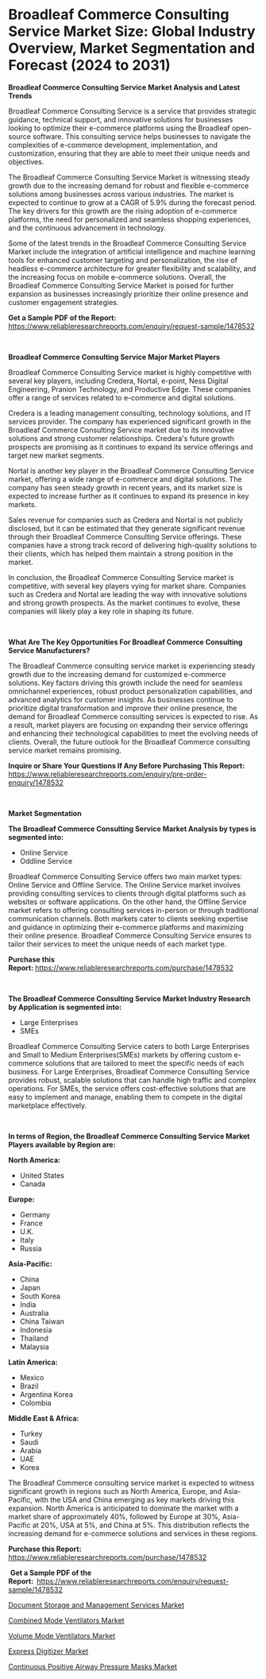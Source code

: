 <p><h1>Broadleaf Commerce Consulting Service Market Size: Global Industry Overview, Market Segmentation and Forecast (2024 to 2031)</h1></p><p><strong>Broadleaf Commerce Consulting Service Market Analysis and Latest Trends</strong></p>
<p><p>Broadleaf Commerce Consulting Service is a service that provides strategic guidance, technical support, and innovative solutions for businesses looking to optimize their e-commerce platforms using the Broadleaf open-source software. This consulting service helps businesses to navigate the complexities of e-commerce development, implementation, and customization, ensuring that they are able to meet their unique needs and objectives.</p><p>The Broadleaf Commerce Consulting Service Market is witnessing steady growth due to the increasing demand for robust and flexible e-commerce solutions among businesses across various industries. The market is expected to continue to grow at a CAGR of 5.9% during the forecast period. The key drivers for this growth are the rising adoption of e-commerce platforms, the need for personalized and seamless shopping experiences, and the continuous advancement in technology.</p><p>Some of the latest trends in the Broadleaf Commerce Consulting Service Market include the integration of artificial intelligence and machine learning tools for enhanced customer targeting and personalization, the rise of headless e-commerce architecture for greater flexibility and scalability, and the increasing focus on mobile e-commerce solutions. Overall, the Broadleaf Commerce Consulting Service Market is poised for further expansion as businesses increasingly prioritize their online presence and customer engagement strategies.</p></p>
<p><strong>Get a Sample PDF of the Report:&nbsp;</strong> <a href="https://www.reliableresearchreports.com/enquiry/request-sample/1478532">https://www.reliableresearchreports.com/enquiry/request-sample/1478532</a></p>
<p>&nbsp;</p>
<p><strong>Broadleaf Commerce Consulting Service Major Market Players</strong></p>
<p><p>Broadleaf Commerce Consulting Service market is highly competitive with several key players, including Credera, Nortal, e-point, Ness Digital Engineering, Pranion Technology, and Productive Edge. These companies offer a range of services related to e-commerce and digital solutions.</p><p>Credera is a leading management consulting, technology solutions, and IT services provider. The company has experienced significant growth in the Broadleaf Commerce Consulting Service market due to its innovative solutions and strong customer relationships. Credera's future growth prospects are promising as it continues to expand its service offerings and target new market segments.</p><p>Nortal is another key player in the Broadleaf Commerce Consulting Service market, offering a wide range of e-commerce and digital solutions. The company has seen steady growth in recent years, and its market size is expected to increase further as it continues to expand its presence in key markets.</p><p>Sales revenue for companies such as Credera and Nortal is not publicly disclosed, but it can be estimated that they generate significant revenue through their Broadleaf Commerce Consulting Service offerings. These companies have a strong track record of delivering high-quality solutions to their clients, which has helped them maintain a strong position in the market.</p><p>In conclusion, the Broadleaf Commerce Consulting Service market is competitive, with several key players vying for market share. Companies such as Credera and Nortal are leading the way with innovative solutions and strong growth prospects. As the market continues to evolve, these companies will likely play a key role in shaping its future.</p></p>
<p>&nbsp;</p>
<p><strong>What Are The Key Opportunities For Broadleaf Commerce Consulting Service Manufacturers?</strong></p>
<p><p>The Broadleaf Commerce consulting service market is experiencing steady growth due to the increasing demand for customized e-commerce solutions. Key factors driving this growth include the need for seamless omnichannel experiences, robust product personalization capabilities, and advanced analytics for customer insights. As businesses continue to prioritize digital transformation and improve their online presence, the demand for Broadleaf Commerce consulting services is expected to rise. As a result, market players are focusing on expanding their service offerings and enhancing their technological capabilities to meet the evolving needs of clients. Overall, the future outlook for the Broadleaf Commerce consulting service market remains promising.</p></p>
<p><strong>Inquire or Share Your Questions If Any Before Purchasing This Report:</strong> <a href="https://www.reliableresearchreports.com/enquiry/pre-order-enquiry/1478532">https://www.reliableresearchreports.com/enquiry/pre-order-enquiry/1478532</a></p>
<p>&nbsp;</p>
<p><strong>Market Segmentation</strong></p>
<p><strong>The Broadleaf Commerce Consulting Service Market Analysis by types is segmented into:</strong></p>
<p><ul><li>Online Service</li><li>Oddline Service</li></ul></p>
<p><p>Broadleaf Commerce Consulting Service offers two main market types: Online Service and Offline Service. The Online Service market involves providing consulting services to clients through digital platforms such as websites or software applications. On the other hand, the Offline Service market refers to offering consulting services in-person or through traditional communication channels. Both markets cater to clients seeking expertise and guidance in optimizing their e-commerce platforms and maximizing their online presence. Broadleaf Commerce Consulting Service ensures to tailor their services to meet the unique needs of each market type.</p></p>
<p><strong>Purchase this Report:&nbsp;</strong><a href="https://www.reliableresearchreports.com/purchase/1478532">https://www.reliableresearchreports.com/purchase/1478532</a></p>
<p>&nbsp;</p>
<p><strong>The Broadleaf Commerce Consulting Service Market Industry Research by Application is segmented into:</strong></p>
<p><ul><li>Large Enterprises</li><li>SMEs</li></ul></p>
<p><p>Broadleaf Commerce Consulting Service caters to both Large Enterprises and Small to Medium Enterprises(SMEs) markets by offering custom e-commerce solutions that are tailored to meet the specific needs of each business. For Large Enterprises, Broadleaf Commerce Consulting Service provides robust, scalable solutions that can handle high traffic and complex operations. For SMEs, the service offers cost-effective solutions that are easy to implement and manage, enabling them to compete in the digital marketplace effectively.</p></p>
<p>&nbsp;</p>
<p><strong>In terms of Region, the Broadleaf Commerce Consulting Service Market Players available by Region are:</strong></p>
<p>
    <p> <strong> North America: </strong>
        <ul>
            <li>United States</li>
            <li>Canada</li>
        </ul>
        </p> 
    <p> <strong> Europe: </strong>
        <ul>
            <li>Germany</li>
            <li>France</li>
            <li>U.K.</li>
            <li>Italy</li>
            <li>Russia</li>
        </ul>
        </p> 
    <p> <strong> Asia-Pacific: </strong>
        <ul>
            <li>China</li>
            <li>Japan</li>
            <li>South Korea</li>
            <li>India</li>
            <li>Australia</li>
            <li>China Taiwan</li>
            <li>Indonesia</li>
            <li>Thailand</li>
            <li>Malaysia</li>
        </ul>
        </p> 
    <p> <strong> Latin America: </strong>
        <ul>
            <li>Mexico</li>
            <li>Brazil</li>
            <li>Argentina Korea</li>
            <li>Colombia</li>
        </ul>
        </p> 
    <p> <strong> Middle East & Africa: </strong>
        <ul>
            <li>Turkey</li>
            <li>Saudi</li>
            <li>Arabia</li>
            <li>UAE</li>
            <li>Korea</li>
        </ul>
    </p>
    </p>
<p><p>The Broadleaf Commerce consulting service market is expected to witness significant growth in regions such as North America, Europe, and Asia-Pacific, with the USA and China emerging as key markets driving this expansion. North America is anticipated to dominate the market with a market share of approximately 40%, followed by Europe at 30%, Asia-Pacific at 20%, USA at 5%, and China at 5%. This distribution reflects the increasing demand for e-commerce solutions and services in these regions.</p></p>
<p><strong>Purchase this Report: </strong><a href="https://www.reliableresearchreports.com/purchase/1478532">https://www.reliableresearchreports.com/purchase/1478532</a></p>
<p>&nbsp;<strong>Get a Sample PDF of the Report:&nbsp;&nbsp;</strong><a href="https://www.reliableresearchreports.com/enquiry/request-sample/1478532">https://www.reliableresearchreports.com/enquiry/request-sample/1478532</a></p>
<p><strong></strong></p>
<p><p><a href="https://github.com/lylyparadise/Market-Research-Report-List-1/blob/main/document-storage-and-management-services-market.md">Document Storage and Management Services Market</a></p><p><a href="https://medium.com/@liamblick633/combined-mode-ventilators-market-comprehensive-assessment-by-type-application-and-geography-d8342ae1b86e">Combined Mode Ventilators Market</a></p><p><a href="https://medium.com/@liamblick633/volume-mode-ventilators-market-size-market-outlook-and-market-forecast-2024-to-2031-d450295dc937">Volume Mode Ventilators Market</a></p><p><a href="https://github.com/johnbach50/Market-Research-Report-List-1/blob/main/express-digitizer-market.md">Express Digitizer Market</a></p><p><a href="https://medium.com/@liamblick633/continuous-positive-airway-pressure-masks-market-size-market-outlook-and-market-forecast-2024-to-1238de83c006">Continuous Positive Airway Pressure Masks Market</a></p></p>